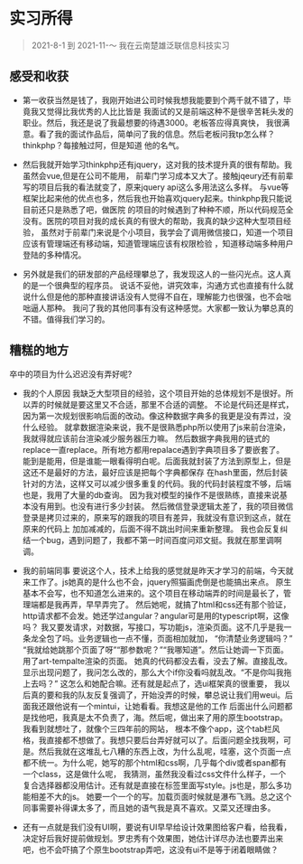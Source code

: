 # 实习所得
> 2021-8-1 到 2021-11-～ 我在云南楚雄泛联信息科技实习

## 感受和收获
- 第一收获当然是钱了，我刚开始进公司时候我想我能要到个两千就不错了，毕竟我又觉得比我优秀的人比比皆是
我面试的又是前端这种不是很辛苦耗头发的职业。然后，我还是说了我最想要的待遇3000。老板答应得真爽快，
我很满意。看了我的面试作品后，简单问了我的信息。然后老板问我tp怎么样？thinkphp？每接触过阿，但是知道
他的名气。
- 然后我就开始学习thinkphp还有jquery，这对我的技术提升真的很有帮助。我虽然会vue,但是在公司不能用，
前辈门学习成本又大了。接触jqeury还有前辈写的项目后我的看法就变了，原来jquery api这么多用法这么多样。
与vue等框架比起来他的优点也多，然后我也开始喜欢jquery起来。thinkphp我只能说目前还只是熟悉了吧，做医院
的项目的时候遇到了种种不顺，所以代码规范全没有。医院的项目对我的成长真的有很大的帮助，我真的缺少这种大型项目经验，
虽然对于前辈门来说是个小项目，我学会了调用微信接口，知道一个项目应该有管理端还有移动端，知道管理端应该有权限检验
，知道移动端多种用户登陆的多种情况。

- 另外就是我们的研发部的产品经理攀总了，我发现这人的一些闪光点。这人真的是一个很典型的程序员。
说话不妥他，讲究效率，沟通方式也直接有什么就说什么但是他的那种直接讲话没有人觉得不自在，理解能力也很强，也不会咄咄逼人那种。
我问了我的其他同事有没有这种感觉。大家都一致认为攀总真的不错。值得我们学习的。

## 糟糕的地方
卒中的项目为什么迟迟没有弄好呢?
- 我的个人原因
我缺乏大型项目的经验，这个项目开始的总体规划不是很好。所以弄的时候就是要这里又不合适，那里不合适的调整。
不论是代码还是样式，因为第一次规划很影响后面的改动。像这种数据字典多的我更是没有弄过，没什么经验。
就拿数据渲染来说，我不是很熟悉php所以使用了js来前台渲染，我就得就应该前台渲染减少服务器压力嘛。
然后数据字典我用的链式的replace一直replace。所有地方都用repalace遇到字典项目多了要嵌套了。
能到是能用，但是谁能一眼看得明白呢。后面我就封装了方法到原型上，但是这还不是最好的方法，最好应该是把每个字典都保存
在hash里面，然后封装针对的方法，这样又可以减少很多重复的代码。我的代码封装程度不够，后端也是，我用了大量的db查询。
因为我对模型的操作不是很熟练，直接来说基本没有用到。也没有进行多少封装。
然后微信登录逻辑太差了，我的项目微信登录是拷贝过来的，原来写的跟我的项目有差异，我就没有意识到这点，就在原来的代码上
加加减减的，后面不得不跳出时间来重新整理。
我也会反复纠结一个bug，遇到问题了，我都不第一时间百度问邓文挺。我就在那里调啊调。

- 我的前端同事
要说这个人，技术上给我的感觉就是昨天才学习的前端，今天就来工作了。js她真的是什么也不会，jquery照猫画虎倒是也能搞出来点。
原生基本不会写，也不知道怎么进来的。这个项目在移动端弄的时间是最长了，管理端都是我再弄，早早弄完了。
然后她呢，就搞了html和css还有那个验证，http请求都不会发。她还学过angular？angular可是用的typescript啊，这像吗？
我又要发请求，对数据，写接口，写功能js，渲染页面。这不几乎是我一条龙全包了吗。业务逻辑也一点不懂，页面相加就加，
“你清楚业务逻辑吗？” “我就给她跳那个页面了呀”“那参数呢？”“我哪知道”。然后让她调一下页面。用了art-tempalte渲染的页面。
她真的代码都没去看，没去了解。直接乱改。显示出现问题了，我问怎么改的，那么大个if你没看吗就乱改。“不是你叫我拖上去吗？”
这怎么和她配合嘛。还有就是起点了，选ui框架真的很重要，
我以后真的要和我的队友反复强调了，开始没弄的时候，攀总说让我们用weui。后面我还跟他说有一个mintui，让她看看。我想这是他的工作
后面出什么问题都是找他吧，我真是太不负责了，海。然后呢，做出来了用的原生bootstrap。我看到就想吐了，就像个三四年前的网站，
根本不像个app，这个tab栏风格，我直接都不想做了。我想只要后台弄好就可以了。后面问题全找我啊，可是。然后我就在这堆乱七八糟的东西上改，为什么乱呢，哇塞，这个页面一点都不统一。为什么呢，她写的那个html和css啊，几乎每个div或者span都有一个class，这是做什么呢，
我猜测，虽然我没看过css文件什么样子，一个复合选择器都没用估计。还有就是直接在标签里面写style。js也是，那么多功能相差不大的js。
她要一个一个的写。加载页面时候就是瀑布飞溅。总之这个同事需要补得课太多了，而且她的语气我是真不喜欢。又菜又还理由多。

- 还有一点就是我们没有UI啊，要说有UI早早给设计效果图给客户看，给我看，决定好后我好提前做规划。罗忠秀有个效果图，她估计详尽办法也要弄出来吧，也不会吓搞了个原生bootstrap弄吧，这没有ui不是等于闭着眼睛做？







